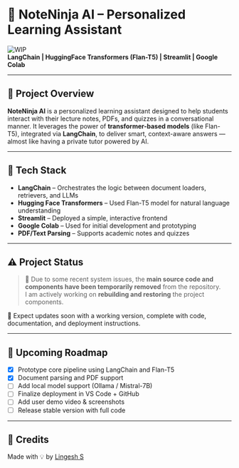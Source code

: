# 🤖 NoteNinja AI – Personalized Learning Assistant

![WIP](https://img.shields.io/badge/status-Work%20In%20Progress-yellow)  
**LangChain | HuggingFace Transformers (Flan-T5) | Streamlit | Google Colab**

---

## 🧠 Project Overview

**NoteNinja AI** is a personalized learning assistant designed to help students interact with their lecture notes, PDFs, and quizzes in a conversational manner. It leverages the power of **transformer-based models** (like Flan-T5), integrated via **LangChain**, to deliver smart, context-aware answers — almost like having a private tutor powered by AI.

---

## 🚀 Tech Stack

- **LangChain** – Orchestrates the logic between document loaders, retrievers, and LLMs  
- **Hugging Face Transformers** – Used Flan-T5 model for natural language understanding  
- **Streamlit** – Deployed a simple, interactive frontend  
- **Google Colab** – Used for initial development and prototyping  
- **PDF/Text Parsing** – Supports academic notes and quizzes

---

## ⚠️ Project Status

> 🚧 Due to some recent system issues, the **main source code and components have been temporarily removed** from the repository.  
> I am actively working on **rebuilding and restoring** the project components.

🔧 Expect updates soon with a working version, complete with code, documentation, and deployment instructions.

---

## 📅 Upcoming Roadmap

- [x] Prototype core pipeline using LangChain and Flan-T5  
- [x] Document parsing and PDF support  
- [ ] Add local model support (Ollama / Mistral-7B)  
- [ ] Finalize deployment in VS Code + GitHub  
- [ ] Add user demo video & screenshots  
- [ ] Release stable version with full code  

---

## 📌 Credits

Made with 💡 by [Lingesh S](https://github.com/yourusername)

